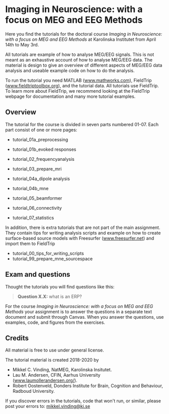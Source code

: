 # Imaging in Neuroscience: with a focus on MEG and EEG Methods

Here you find the tutorials for the doctoral course *Imaging in Neuroscience: with a focus on MEG and EEG Methods* at Karolinska Institutet from April 14th to May 3rd.

All tutorials are example of how to analyse MEG/EEG signals. This is not meant as an exhaustive account of how to analyse MEG/EEG data. The material is design to give an overview of different aspects of MEG/EEG data analysis and useable example code on how to do the analysis. 

To run the tutorial you need MATLAB (www.mathworks.com), FieldTrip (www.fieldtriptoolbox.org), and the tutorial data. All tutorials use FieldTrip. To learn more about FieldTrip, we recommend looking at the FieldTrip webpage for documentation and many more tutorial examples.

## Overview

The tutorial for the course is divided in seven parts numbered 01-07. Each part consist of one or more pages:

* tutorial_01a_preprocessing
* tutorial_01b_evoked responses

* tutorial_02_frequencyanalysis
* tutorial_03_prepare_mri
* tutorial_04a_dipole analysis
* tutorial_04b_mne
* tutorial_05_beamformer
* tutorial_06_connectivity
* tutorial_07_statistics

In addition, there is extra tutorials that are not part of the main assignment. They contain tips for writing analysis scripts and example on how to create surface-based source models with Freesurfer (www.freesurfer.net) and import them to FieldTrip

* tutorial_00_tips_for_writing_scripts
* tutorial_99_prepare_mne_sourcespace

## Exam and questions

Thought the tutorials you will find questions like this:

> **Question X.X:** what is an ERP?

For the course  *Imaging in Neuroscience: with a focus on MEG and EEG Methods* your assignment is to answer the questions in a separate text document and submit through Canvas. When you answer the questions, use examples, code, and figures from the exercises.

## Credits

All material is free to use under general license. 

The tutorial material is created 2018-2020 by

* Mikkel C. Vinding, NatMEG, Karolinska Insitutet.
* Lau M. Andersen, CFIN, Aarhus University (www.laumollerandersen.org/).
* Robert Oostenveld, Donders Institute for Brain, Cognition and Behaviour, Radboud University.

If you discover errors in the tutorials, code that won't run, or similar, please post your errors to: mikkel.vinding@ki.se

